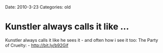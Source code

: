 Date: 2010-3-23
Categories: old

# Kunstler always calls it like ...

Kunstler always calls it like he sees it - and often how i see it too: The Party of Cruelty: - <a href="http://bit.ly/b92Gif" rel="nofollow">http://bit.ly/b92Gif</a>
